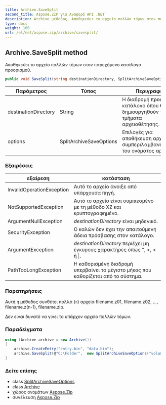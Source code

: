 ```yaml
---
title: Archive.SaveSplit
second_title: Aspose.ZIP για Αναφορά API .NET
description: Archive μέθοδος. Αποθηκεύει το αρχείο πολλών τόμων στον παρεχόμενο κατάλογο προορισμού.
type: docs
weight: 100
url: /el/net/aspose.zip/archive/savesplit/
---
```

## Archive.SaveSplit method

Αποθηκεύει το αρχείο πολλών τόμων στον παρεχόμενο κατάλογο προορισμού.

```csharp
public void SaveSplit(string destinationDirectory, SplitArchiveSaveOptions options)
```

| Παράμετρος | Τύπος | Περιγραφή |
| --- | --- | --- |
| destinationDirectory | String | Η διαδρομή προς τον κατάλογο όπου θα δημιουργηθούν τα τμήματα αρχειοθέτησης. |
| options | SplitArchiveSaveOptions | Επιλογές για αποθήκευση αρχείου, συμπεριλαμβανομένου του ονόματος αρχείου. |

### Εξαιρέσεις

| εξαίρεση | κατάσταση |
| --- | --- |
| InvalidOperationException | Αυτό το αρχείο άνοιξε από υπάρχουσα πηγή. |
| NotSupportedException | Αυτό το αρχείο είναι συμπιεσμένο με τη μέθοδο XZ και κρυπτογραφημένο. |
| ArgumentNullException | *destinationDirectory* είναι μηδενικό. |
| SecurityException | Ο καλών δεν έχει την απαιτούμενη άδεια πρόσβασης στον κατάλογο. |
| ArgumentException | *destinationDirectory* περιέχει μη έγκυρους χαρακτήρες όπως ", &gt;, &lt; ή &#x7C;. |
| PathTooLongException | Η καθορισμένη διαδρομή υπερβαίνει το μέγιστο μήκος που καθορίζεται από το σύστημα. |

### Παρατηρήσεις

Αυτή η μέθοδος συνθέτει πολλά (`n`) αρχεία filename.z01, filename.z02, ..., filename.z(n-1), filename.zip.

Δεν είναι δυνατό να γίνει το υπάρχον αρχείο πολλών τόμων.

### Παραδείγματα

```csharp
using (Archive archive = new Archive())
{
    archive.CreateEntry("entry.bin", "data.bin");
    archive.SaveSplit(@"C:\Folder",  new SplitArchiveSaveOptions("volume", 65536));
}
```

### Δείτε επίσης

* class [SplitArchiveSaveOptions](../../../aspose.zip.saving/splitarchivesaveoptions/)
* class [Archive](../)
* χώρος ονομάτων [Aspose.Zip](../../archive/)
* συνέλευση [Aspose.Zip](../../../)


